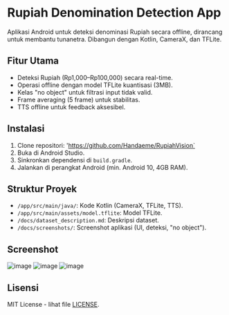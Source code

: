 # Rupiah Denomination Detection App

Aplikasi Android untuk deteksi denominasi Rupiah secara offline, dirancang untuk membantu tunanetra. Dibangun dengan Kotlin, CameraX, dan TFLite.

## Fitur Utama
- Deteksi Rupiah (Rp1,000–Rp100,000) secara real-time.
- Operasi offline dengan model TFLite kuantisasi (3MB).
- Kelas "no object" untuk filtrasi input tidak valid.
- Frame averaging (5 frame) untuk stabilitas.
- TTS offline untuk feedback aksesibel.

## Instalasi
1. Clone repositori: 'https://github.com/Handaeme/RupiahVision`
2. Buka di Android Studio.
3. Sinkronkan dependensi di `build.gradle`.
4. Jalankan di perangkat Android (min. Android 10, 4GB RAM).

## Struktur Proyek
- `/app/src/main/java/`: Kode Kotlin (CameraX, TFLite, TTS).
- `/app/src/main/assets/model.tflite`: Model TFLite.
- `/docs/dataset_description.md`: Deskripsi dataset.
- `/docs/screenshots/`: Screenshot aplikasi (UI, deteksi, "no object").

## Screenshot
![image](https://github.com/user-attachments/assets/17548b77-27c8-495f-9296-91f40d3c0125)
![image](https://github.com/user-attachments/assets/8ae23086-e996-41d7-8026-d32c4720c710)
![image](https://github.com/user-attachments/assets/b701f31b-9c67-4559-aa93-b3560a2d06dc)


## Lisensi
MIT License - lihat file [LICENSE](LICENSE).
